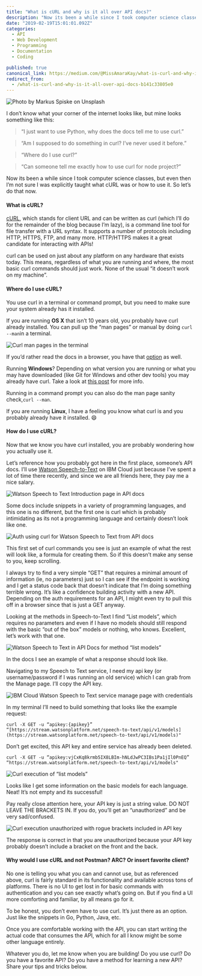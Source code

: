 ```yaml
---
title: "What is cURL and why is it all over API docs?"
description: "Now its been a while since I took computer science classes, but even then I’m not sure I was explicitly taught what cURL was or how to use it. So let’s do that now. cURL, which stands for client URL…"
date: "2019-02-19T15:01:01.092Z"
categories: 
  - API
  - Web Development
  - Programming
  - Documentation
  - Coding

published: true
canonical_link: https://medium.com/@MissAmaraKay/what-is-curl-and-why-is-it-all-over-api-docs-b141c33805e0
redirect_from:
  - /what-is-curl-and-why-is-it-all-over-api-docs-b141c33805e0
---
```


![Photo by [Markus Spiske](https://unsplash.com/photos/GDP_CXFHiuI?utm_source=unsplash&utm_medium=referral&utm_content=creditCopyText) on [Unsplash](https://unsplash.com/search/photos/web-development?utm_source=unsplash&utm_medium=referral&utm_content=creditCopyText)](./asset-1.jpeg)

I don’t know what your corner of the internet looks like, but mine looks something like this:

> “I just want to use Python, why does the docs tell me to use curl.”

> “Am I supposed to do something in curl? I’ve never used it before.”

> “Where do I use curl?”

> “Can someone tell me exactly how to use curl for node project?”

Now its been a while since I took computer science classes, but even then I’m not sure I was explicitly taught what cURL was or how to use it. So let’s do that now.

#### What is cURL?

[cURL](https://curl.haxx.se/), which stands for client URL and can be written as curl (which I’ll do for the remainder of the blog because I’m lazy), is a command line tool for file transfer with a URL syntax. It supports a number of protocols including HTTP, HTTPS, FTP, and many more. HTTP/HTTPS makes it a great candidate for interacting with APIs!

curl can be used on just about any platform on any hardware that exists today. This means, regardless of what you are running and where, the most basic curl commands should just work. None of the usual “it doesn’t work on my machine”.

#### Where do I use cURL?

You use curl in a terminal or command prompt, but you need to make sure your system already has it installed.

If you are running **OS X** that isn’t 10 years old, you probably have curl already installed. You can pull up the “man pages” or manual by doing `curl --man`in a terminal.

![Curl man pages in the terminal](./asset-2.png)

If you’d rather read the docs in a browser, you have that [option](https://curl.haxx.se/docs/manpage.html) as well.

Running **Windows**? Depending on what version you are running or what you may have downloaded (like Git for Windows and other dev tools) you may already have curl. Take a look at [this post](https://stackoverflow.com/questions/9507353/how-do-i-install-and-use-curl-on-windows) for more info.

Running in a command prompt you can also do the man page sanity check,`curl --man`.

If you are running **Linux**, I have a feeling you know what curl is and you probably already have it installed. 😄

#### How do I use cURL?

Now that we know you have curl installed, you are probably wondering how you actually use it.

Let’s reference how you probably got here in the first place, someone’s API docs. I’ll use [Watson Speech-to-Text](https://cloud.ibm.com/apidocs/speech-to-text) on IBM Cloud just because I’ve spent a lot of time there recently, and since we are all friends here, they pay me a nice salary.

![Watson Speech to Text Introduction page in API docs](./asset-3.png)

Some docs include snippets in a variety of programming languages, and this one is no different, but the first one is curl which is probably intimidating as its not a programming language and certainly doesn’t look like one.

![Auth using curl for Watson Speech to Text from API docs](./asset-4.png)

This first set of curl commands you see is just an example of what the rest will look like, a formula for creating them. So if this doesn’t make any sense to you, keep scrolling.

I always try to find a very simple “GET” that requires a minimal amount of information (ie, no parameters) just so I can see if the endpoint is working and I get a status code back that doesn’t indicate that I’m doing something terrible wrong. It’s like a confidence building activity with a new API. Depending on the auth requirements for an API, I might even try to pull this off in a browser since that is just a GET anyway.

Looking at the methods in Speech-to-Text I find “List models”, which requires no parameters and even if I have no models should still respond with the basic “out of the box” models or nothing, who knows. Excellent, let’s work with that one.

![Watson Speech to Text in API Docs for method “list models”](./asset-5.png)

In the docs I see an example of what a response should look like.

Navigating to my Speech to Text service, I need my api key (or username/password if I was running an old service) which I can grab from the Manage page. I’ll copy the API key.

![IBM Cloud Watson Speech to Text service manage page with credentials](./asset-6.png)

In my terminal I’ll need to build something that looks like the example request:

`curl -X GET -u “apikey:{apikey}” “[https://stream.watsonplatform.net/speech-to-text/api/v1/models](https://stream.watsonplatform.net/speech-to-text/api/v1/models)"`

Don’t get excited, this API key and entire service has already been deleted.

`curl -X GET -u “apikey:vjCxKq8krmb5IX8LBIm-hNLdJwPC3IBs1Pa1jIl0PnEQ” “https://stream.watsonplatform.net/speech-to-text/api/v1/models"`

![Curl execution of “list models”](./asset-7.png)

Looks like I get some information on the basic models for each language. Neat! It’s not empty and its successful!

Pay really close attention here, your API key is just a string value. DO NOT LEAVE THE BRACKETS IN. If you do, you’ll get an “unauthorized” and be very sad/confused.

![Curl execution unauthorized with rogue brackets included in API key](./asset-8.png)

The response is correct in that you are unauthorized because your API key probably doesn’t include a bracket on the front and the back.

#### Why would I use cURL and not Postman? ARC? Or insert favorite client?

No one is telling you what you can and cannot use, but as referenced above, curl is fairly standard in its functionality and available across tons of platforms. There is no UI to get lost in for basic commands with authentication and you can see exactly what’s going on. But if you find a UI more comforting and familiar, by all means go for it.

To be honest, you don’t even have to use curl. It’s just there as an option. Just like the snippets in Go, Python, Java, etc.

Once you are comfortable working with the API, you can start writing the actual code that consumes the API, which for all I know might be some other language entirely.

Whatever you do, let me know when you are building! Do you use curl? Do you have a favorite API? Do you have a method for learning a new API? Share your tips and tricks below.
